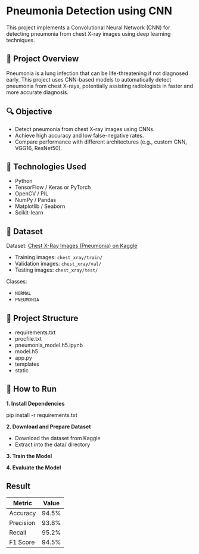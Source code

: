 # Pneumonia Detection using CNN

This project implements a Convolutional Neural Network (CNN) for detecting pneumonia from chest X-ray images using deep learning techniques.

## 📌 Project Overview

Pneumonia is a lung infection that can be life-threatening if not diagnosed early. This project uses CNN-based models to automatically detect pneumonia from chest X-rays, potentially assisting radiologists in faster and more accurate diagnosis.

## 🔍 Objective

- Detect pneumonia from chest X-ray images using CNNs.
- Achieve high accuracy and low false-negative rates.
- Compare performance with different architectures (e.g., custom CNN, VGG16, ResNet50).

## 🧠 Technologies Used

- Python
- TensorFlow / Keras or PyTorch
- OpenCV / PIL
- NumPy / Pandas
- Matplotlib / Seaborn
- Scikit-learn

## 📂 Dataset

Dataset: [Chest X-Ray Images (Pneumonia) on Kaggle](https://www.kaggle.com/paultimothymooney/chest-xray-pneumonia)

- Training images: `chest_xray/train/`
- Validation images: `chest_xray/val/`
- Testing images: `chest_xray/test/`

Classes:
- `NORMAL`
- `PNEUMONIA`

## 🧱 Project Structure

- requirements.txt
- procfile.txt
- pneumonia_model.h5.ipynb
- model.h5
- app.py
- templates
- static


## 🚀 How to Run

**1. Install Dependencies**

pip install -r requirements.txt

**2. Download and Prepare Dataset**
   - Download the dataset from Kaggle
   - Extract into the data/ directory

**3. Train the Model**

**4. Evaluate the Model**

## Result

| Metric    | Value |
| --------- | ----- |
| Accuracy  | 94.5% |
| Precision | 93.8% |
| Recall    | 95.2% |
| F1 Score  | 94.5% |
